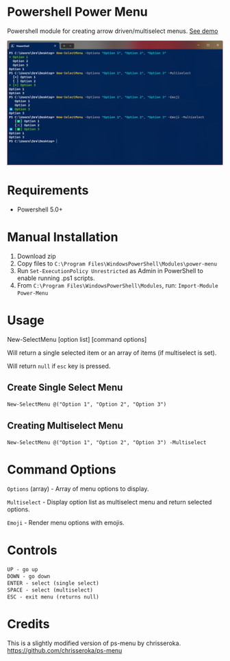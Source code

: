 # Powershell Power Menu
Powershell module for creating arrow driven/multiselect menus. [See demo](https://cdn.deandrequeary.com/public/assets/img/power-menu-demo.mp4)

![screenshot.png](screenshot.png)

# Requirements
- Powershell 5.0+

# Manual Installation
1. Download zip
2. Copy files to `C:\Program Files\WindowsPowerShell\Modules\power-menu`
3. Run `Set-ExecutionPolicy Unrestricted` as Admin in PowerShell to enable running .ps1 scripts.
4. From `C:\Program Files\WindowsPowerShell\Modules`, run: `Import-Module Power-Menu`

# Usage
New-SelectMenu [option list] [command options]

Will return a single selected item or an array of items (if multiselect is set).

Will return `null` if `esc` key is pressed.

## Create Single Select Menu
`New-SelectMenu @("Option 1", "Option 2", "Option 3")`

## Creating Multiselect Menu
`New-SelectMenu @("Option 1", "Option 2", "Option 3") -Multiselect`

# Command Options
`Options` (array) - Array of menu options to display.

`Multiselect` - Display option list as multiselect menu and return selected options.

`Emoji` - Render menu options with emojis.

# Controls
    UP - go up
    DOWN - go down
    ENTER - select (single select)
    SPACE - select (multiselect)
    ESC - exit menu (returns null)

# Credits
This is a slightly modified version of ps-menu by chrisseroka. https://github.com/chrisseroka/ps-menu
